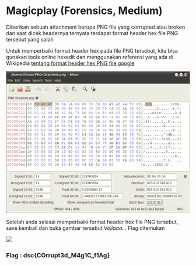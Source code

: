 # Magicplay (Forensics, Medium)

<p> Diberikan sebuah attachment berupa PNG file yang corrupted atau broken dan saat dicek headernya ternyata terdapat format header hex file PNG tersebut yang salah </p>

<p> Untuk memperbaiki format header hex pada file PNG tersebut, kita bisa gunakan tools online hexedit dan menggunakan referensi yang ada di Wikipedia <a href=https://upload.wikimedia.org/wikipedia/commons/thumb/1/17/PNG-Gradient_hex.png/784px-PNG-Gradient_hex.png> tentang format header hex PNG file google </a></p>

<img src=PNG-header.png>

<p> Setelah anda selesai memperbaiki format header hex file PNG tersebut, save kembali dan buka gambar tersebut <i> Voilaaa... </i> Flag ditemukan </p>

<img src=flag.png>

<h3> Flag : <strong> dsc{COrrupt3d_M4g1C_f1Ag} </strong></h3>
